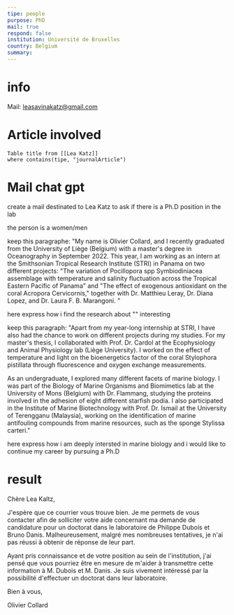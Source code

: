 ```yaml
---
tipe: people
purpose: PhD
mail: true
respond: false
institution: Université de Bruxelles
country: Belgium
summary:
---
```

# info 
Mail: [leasavinakatz@gmail.com](mailto:leasavinakatz@gmail.com)

# Article involved
```dataview 
Table title from [[Lea Katz]]
where contains(tipe, "journalArticle")
```

# Mail chat gpt

create a mail destinated to Lea Katz to ask if there is a Ph.D position in the lab 

the person is a women/men

keep this paragraphe:
"My name is Olivier Collard, and I recently graduated from the University of Liège (Belgium) with a master's degree in Oceanography in September 2022. This year, I am working as an intern at the Smithsonian Tropical Research Institute (STRI) in Panama on two different projects: "The variation of Pocillopora spp Symbiodiniacea assemblage with temperature and salinity fluctuation across the Tropical Eastern Pacific of Panama" and "The effect of exogenous antioxidant on the coral Acropora Cervicornis," together with Dr. Matthieu Leray, Dr. Diana Lopez, and Dr. Laura F. B. Marangoni. "

here express how i find the research about "" interesting 

keep this paragraph: "Apart from my year-long internship at STRI, I have also had the chance to work on different projects during my studies. For my master's thesis, I collaborated with Prof. Dr. Cardol at the Ecophysiology and Animal Physiology lab (Liège University). I worked on the effect of temperature and light on the bioenergetics factor of the coral Stylophora pistillata through fluorescence and oxygen exchange measurements.

As an undergraduate, I explored many different facets of marine biology. I was part of the Biology of Marine Organisms and Biomimetics lab at the University of Mons (Belgium) with Dr. Flammang, studying the proteins involved in the adhesion of eight different starfish podia. I also participated in the Institute of Marine Biotechnology with Prof. Dr. Ismail at the University of Terengganu (Malaysia), working on the identification of marine antifouling compounds from marine resources, such as the sponge Stylissa carteri."

here express how i am deeply intersted in marine biology and i would like to continue my career by pursuing a Ph.D

# result

Chère Lea Kaltz,

J'espère que ce courrier vous trouve bien. Je me permets de vous contacter afin de solliciter votre aide concernant ma demande de candidature pour un doctorat dans le laboratoire de Philippe Dubois et Bruno Danis. Malheureusement, malgré mes nombreuses tentatives, je n'ai pas réussi à obtenir de réponse de leur part.

Ayant pris connaissance et de votre position au sein de l'institution, j'ai pensé que vous pourriez être en mesure de m'aider à transmettre cette information à M. Dubois et M. Danis. Je suis vivement intéressé par la possibilité d'effectuer un doctorat dans leur laboratoire.

Bien à vous, 

Olivier Collard 


